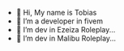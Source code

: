 - 👋 Hi, My name is Tobias
- 👀 I’m a developer in fivem
- 🛬 I’m dev in Ezeiza Roleplay...
- 🌴 I’m dev in Malibu Roleplay...
